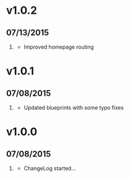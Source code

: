 # v1.0.2
## 07/13/2015

1. [](#improved)
    * Improved homepage routing    

# v1.0.1
## 07/08/2015

1. [](#improved)
    * Updated blueprints with some typo fixes
    
# v1.0.0
## 07/08/2015

1. [](#new)
    * ChangeLog started...

